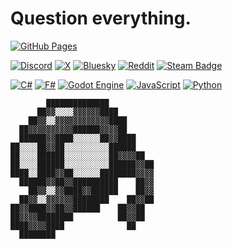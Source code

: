 # Question everything.

[![GitHub Pages](https://img.shields.io/badge/GitHub%20Pages-121013?logo=github&logoColor=white)](http://dsafxp.github.io/)

[![Discord](https://img.shields.io/badge/Discord-%235865F2.svg?&logo=discord&logoColor=white)](https://discord.com/users/292128980759216128)
[![X](https://img.shields.io/badge/X-%23000000.svg?logo=X&logoColor=white)](https://x.com/dsafxP)
[![Bluesky](https://img.shields.io/badge/Bluesky-0285FF?logo=bluesky&logoColor=fff)](https://bsky.app/profile/dsafxp.bsky.social)
[![Reddit](https://img.shields.io/badge/Reddit-FF4500?logo=reddit&logoColor=white)](https://www.reddit.com/user/dsafxP/)
[![Steam Badge](https://img.shields.io/badge/Steam-0?logo=steam&logoColor=white&color=black)](https://steamcommunity.com/id/dsafxP/)

[![C#](https://custom-icon-badges.demolab.com/badge/C%23-%23239120.svg?logo=cshrp&logoColor=white)](#)
[![F#](https://img.shields.io/badge/F%23-378BBA?logo=fsharp&logoColor=fff)](#)
[![Godot Engine](https://img.shields.io/badge/Godot-%23FFFFFF.svg?logo=godot-engine)](#)
[![JavaScript](https://img.shields.io/badge/JavaScript-F7DF1E?logo=javascript&logoColor=000)](#)
[![Python](https://img.shields.io/badge/Python-3776AB?logo=python&logoColor=fff)](#)

```
        ██████████████          
      ██▓▓░░░░▓▓▓▓▓▓████        
    ██▓▓░░▓▓▓▓▓▓▓▓▓▓▓▓████      
  ██▓▓▓▓▓▓▓▓▓▓██████▓▓▓▓██      
  ██████▓▓████░░░░░░██▓▓████    
██░░░░██▓▓██░░░░░░░░░░██████    
██░░░░██████░░░░░░░░░░██▓▓▓▓██  
██░░░░██████░░░░░░░░░░██████▓▓██
████░░████▓▓██░░░░░░████████▓▓▓▓
  ██████▓▓██▓▓██████████    ██▓▓
    ██▓▓░░▓▓████▓▓██████    ██▓▓
  ██▓▓░░▓▓▓▓▓▓████████    ██▓▓██
██▓▓████▓▓██▓▓██████    ██▓▓██  
██▓▓▓▓████████          ██▓▓██  
████▓▓▓▓████              ██    
  ████████                      
```
